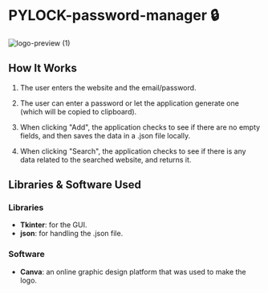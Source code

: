 # PYLOCK-password-manager 🔒

![logo-preview (1)](https://user-images.githubusercontent.com/76702446/185670082-acb16c76-b849-4e33-a74e-ffe3aaa7ced5.png)

## How It Works

1. The user enters the website and the email/password.

2. The user can enter a password or let the application generate one (which will be copied to clipboard).

3. When clicking "Add", the application checks to see if there are no empty fields, and then saves the data in a .json file locally.

4. When clicking "Search", the application checks to see if there is any data related to the searched website, and returns it.

## Libraries & Software Used
### Libraries
- **Tkinter**: for the GUI.
- **json**: for handling the .json file.
### Software
- **Canva**: an online graphic design platform that was used to make the logo.
